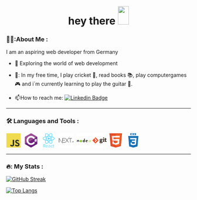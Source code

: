 <div id="header" align="center">
<h1>hey there <img src="https://media.giphy.com/media/hvRJCLFzcasrR4ia7z/giphy.gif" width="30px" height="50px"/></h1>
</div>

### 👨‍💻:About Me :
I am an aspiring web developer from Germany

- :seedling: Exploring the world of web development

- 🌴: In my free time, I play cricket 🏏, read books 📚, play computergames 🎮 and i´m currently learning to play the guitar 🎸. 

- :mailbox:How to reach me: [![Linkedin Badge](https://img.shields.io/badge/-Sarmad-blue?style=flat&logo=Linkedin&logoColor=white)](https://www.linkedin.com/in/sarmad-ahmad-409085217/)

---

### :hammer_and_wrench: Languages and Tools :
<div>
  <img src="https://github.com/devicons/devicon/blob/master/icons/javascript/javascript-original.svg" title="JavaScript" alt="JavaScript" width="40" height="40"/>&nbsp;
  <img src="https://github.com/devicons/devicon/blob/master/icons/csharp/csharp-original.svg" title="C#" alt="C#" width="40" height="40"/>&nbsp;
  <img src="https://github.com/devicons/devicon/blob/master/icons/react/react-original-wordmark.svg" title="React" alt="React" width="40" height="40"/>&nbsp;
  <img src="https://github.com/devicons/devicon/blob/master/icons/nextjs/nextjs-original-wordmark.svg" title="Next" alt="Next" width="40" height="40"/>&nbsp;
  <img src="https://github.com/devicons/devicon/blob/master/icons/nodejs/nodejs-original-wordmark.svg" title="NodeJS" alt="NodeJS" width="40"
       height="40"/>
  <img src="https://github.com/devicons/devicon/blob/master/icons/git/git-original-wordmark.svg" title="Git" **alt="Git" width="40" height="40"/>
  <img src="https://github.com/devicons/devicon/blob/master/icons/html5/html5-original.svg" title="HTML5" alt="HTML" width="40" height="40"/>&nbsp;
  <img src="https://github.com/devicons/devicon/blob/master/icons/css3/css3-plain-wordmark.svg"  title="CSS3" alt="CSS" width="40" height="40"/>&nbsp;
</div>

---

### 🔥: My Stats :
[![GitHub Streak](http://github-readme-streak-stats.herokuapp.com?user=SarmadAD&theme=github-dark-blue&date_format=j%20M%5B%20Y%5D)](https://git.io/streak-stats)

[![Top Langs](https://github-readme-stats.vercel.app/api/top-langs/?username=SarmadAD&layout=compact&theme=vision-friendly-dark)](https://github.com/anuraghazra/github-readme-stats)
